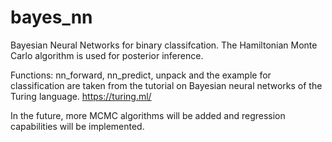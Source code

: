 # bayes_nn
Bayesian Neural Networks for binary classifcation.
The Hamiltonian Monte Carlo algorithm is used for posterior inference.

Functions: nn_forward, nn_predict, unpack and the example for classification are taken from the tutorial on Bayesian neural networks of the Turing language. https://turing.ml/

In the future, more MCMC algorithms will be added and regression capabilities will be implemented.

